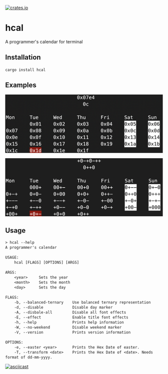 [![crates.io](https://img.shields.io/crates/v/hcal.svg)](https://crates.io/crates/hcal)

# hcal

A programmer's calendar for terminal

## Installation

`cargo install hcal`

## Examples

![hex](./docs/hex.png)

![balanced ternary](./docs/bal_ternary.png)

## Usage

```console
> hcal --help
A programmer's calendar

USAGE:
    hcal [FLAGS] [OPTIONS] [ARGS]

ARGS:
    <year>     Sets the year
    <month>    Sets the month
    <day>      Sets the day

FLAGS:
    -b, --balanced-ternary    Use balanced ternary representation
    -d, --disable             Disable day marker
    -A, --disbale-all         Disable all font effects
    -E, --effect              Enable title font effects
    -h, --help                Prints help information
    -W, --no-weekend          Disable weekend marker
    -V, --version             Prints version information

OPTIONS:
    -e, --easter <year>       Prints the Hex Date of easter.
    -T, --transform <date>    Prints the Hex Date of <date>. Needs format of dd-mm-yyyy.
```

[![asciicast](https://asciinema.org/a/381223.svg)](https://asciinema.org/a/381223)
